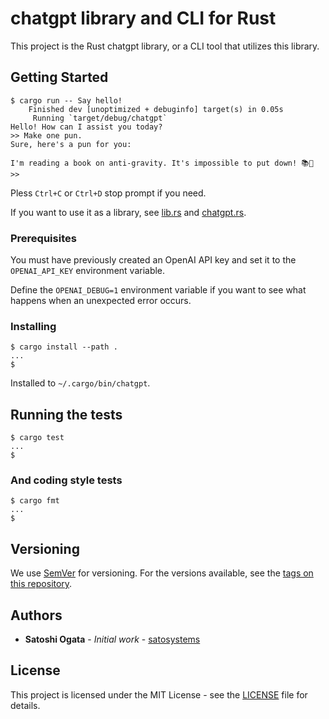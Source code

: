 # chatgpt library and CLI for Rust

This project is the Rust chatgpt library, or a CLI tool that utilizes this library.

## Getting Started

```shell-session
$ cargo run -- Say hello!
    Finished dev [unoptimized + debuginfo] target(s) in 0.05s
     Running `target/debug/chatgpt`
Hello! How can I assist you today?
>> Make one pun.
Sure, here's a pun for you:

I'm reading a book on anti-gravity. It's impossible to put down! 📚🚀
>>
```

Pless `Ctrl+C` or `Ctrl+D` stop prompt if you need.

If you want to use it as a library, see [lib.rs](src/lib.rs) and [chatgpt.rs](src/bin/chatgpt.rs).

### Prerequisites

You must have previously created an OpenAI API key and set it to the `OPENAI_API_KEY` environment variable.

Define the `OPENAI_DEBUG=1` environment variable if you want to see what happens when an unexpected error occurs.

### Installing

```shell-session
$ cargo install --path .
...
$
```

Installed to `~/.cargo/bin/chatgpt`.

## Running the tests

```shell-session
$ cargo test
...
$
```

### And coding style tests

```shell-session
$ cargo fmt
...
$
```

## Versioning

We use [SemVer](http://semver.org/) for versioning. For the versions available, see the [tags on this repository](https://github.com/satosystems/simple-chatgpt/tags).

## Authors

* **Satoshi Ogata** - *Initial work* - [satosystems](https://github.com/satosystems)

## License

This project is licensed under the MIT License - see the [LICENSE](LICENSE) file for details.
